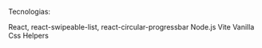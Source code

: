 Tecnologias: 

React, react-swipeable-list, react-circular-progressbar
Node.js
Vite
Vanilla Css
Helpers
